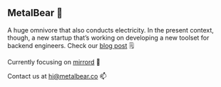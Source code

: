 ## MetalBear 🐻
A huge omnivore that also conducts electricity. In the present context, though, a new startup that’s working on developing a new toolset for backend engineers.
Check our [blog post](https://metalbear.co/blog/metal-who/) 🗒

Currently focusing on [mirrord](https://mirrord.dev) 🎯

Contact us at hi@metalbear.co 📫
